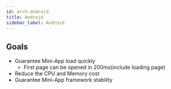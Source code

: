 ```yaml
---
id: arch-android
title: Android
sidebar_label: Android
---
```


## Goals

* Guarantee Mini-App load quickly
    * First page can be opened in 200ms(include loading page)
* Reduce the CPU and Memory cost 
* Guarantee Mini-App framework stability

